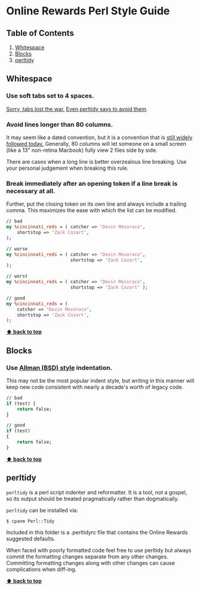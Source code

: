 # Online Rewards Perl Style Guide

## Table of Contents
  1. [Whitespace](#whitespace)
  1. [Blocks](#blocks)
  1. [perltidy](#perltidy)

## Whitespace

### Use soft tabs set to 4 spaces.
[Sorry, tabs lost the war.](http://sideeffect.kr/popularconvention) [Even perltidy says to avoid them](http://perltidy.sourceforge.net/perltidy.html#tabs).

### Avoid lines longer than 80 columns.

It may seem like a dated convention, but it is a convention that is [still widely followed today.](http://sideeffect.kr/popularconvention) Generally, 80 columns will let someone on a small screen (like a 13" non-retina Macbook) fully view 2 files side by side.

There are cases when a long line is better overzealous line breaking. Use your personal judgement when breaking this rule.

### Break immediately after an opening token if a line break is necessary at all.

Further, put the closing token on its own line and always include a trailing comma. This maximizes the ease with which the list can be modified.
```perl
// bad
my %cincinnati_reds = ( catcher => 'Devin Mesoraco',
    shortstop => 'Zack Cozart',
);

// worse
my %cincinnati_reds = ( catcher => 'Devin Mesoraco',
                        shortstop => 'Zack Cozart',
);

// worst
my %cincinnati_reds = ( catcher => 'Devin Mesoraco',
                        shortstop => 'Zack Cozart' );

// good
my %cincinnati_reds = (
    catcher => 'Devin Mesoraco',
    shortstop => 'Zack Cozart',
);
```

**[⬆ back to top](#table-of-contents)**

## Blocks

### Use [Allman (BSD) style](https://en.wikipedia.org/wiki/Indent_style#Allman_style) indentation.

This may not be the most popular indent style, but writing in this manner will keep new code consistent with nearly a decade's worth of legacy code.
```perl
// bad
if (test) {
    return false;
}

// good
if (test)
{
    return false;
}
```

**[⬆ back to top](#table-of-contents)**

## perltidy
`perltidy` is a perl script indenter and reformatter. It is a tool, not a gospel, so its output should be treated pragmatically rather than dogmatically.

`perltidy` can be installed via:

```shell
$ cpanm Perl::Tidy
```

Included in this folder is a .perltidyrc file that contains the Online Rewards suggested defaults.

When faced with poorly formatted code feel free to use perltidy but always commit the formatting changes separate from any other changes. Committing formatting changes along with other changes can cause complications when diff-ing.

**[⬆ back to top](#table-of-contents)**
